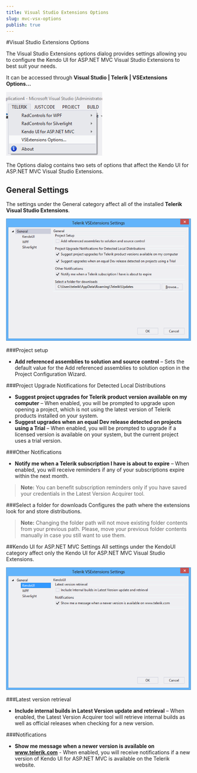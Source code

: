 ```yaml
---
title: Visual Studio Extensions Options
slug: mvc-vsx-options
publish: true
---
```


#Visual Studio Extensions Options

The Visual Studio Extensions options dialog provides settings allowing you to configure the Kendo UI for ASP.NET MVC Visual Studio Extensions to best suit your needs.

It can be accessed through **Visual Studio | Telerik | VSExtensions Options…**

![Options menu](images/options_menu.png)

The Options dialog contains two sets of options that affect the Kendo UI for ASP.NET MVC Visual Studio Extensions.

## General Settings ##
The settings under the General category affect all of the installed **Telerik Visual Studio Extensions**.

![Options Dialog](images/options.png)

###Project setup
- **Add referenced assemblies to solution and source control** – Sets the default value for the Add referenced assemblies to solution option in the Project Configuration Wizard.

###Project Upgrade Notifications for Detected Local Distributions

- **Suggest project upgrades for Telerik product version available on my computer** – When enabled, you will be prompted to upgrade upon opening a project, which is not using the latest version of Telerik products installed on your system.
- **Suggest upgrades when an equal Dev release detected on projects using a Trial** – When enabled, you will be prompted to upgrade if a licensed version is available on your system,  but the current project uses a trial version.

###Other Notifications
- **Notify me when a Telerik subscription I have is about to expire** – When enabled, you will receive reminders if any of your subscriptions expire within the next month.

>**Note:**
You can benefit subscription reminders only if you have saved your credentials in the Latest Version Acquirer tool.

###Select a folder for downloads
Configures the path where the extensions look for and store distributions. 

>**Note:**
Changing the folder path will not move existing folder contents from your previous path. Please, move your previous folder contents manually in case you still want to use them. 

##Kendo UI for ASP.NET MVC Settings
All settings under the KendoUI category affect only the Kendo UI for ASP.NET MVC Visual Studio Extensions.

![Options Dialog](images/options_kendo.png)
 
###Latest version retrieval

- **Include internal builds in Latest Version update and retrieval** – When enabled, the Latest Version Acquirer tool will retrieve internal builds as well as official releases when checking for a new version.

###Notifications

- **Show me message when a newer version is available on www.telerik.com** - When enabled, you will receive notifications if a new version of Kendo UI for ASP.NET MVC is available on the Telerik website.
 
